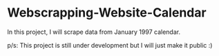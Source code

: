 # Webscrapping-Website-Calendar
 In this project, I will scrape data from January 1997 calendar.
 
 p/s: This project is still under development but I will just make it public :)
